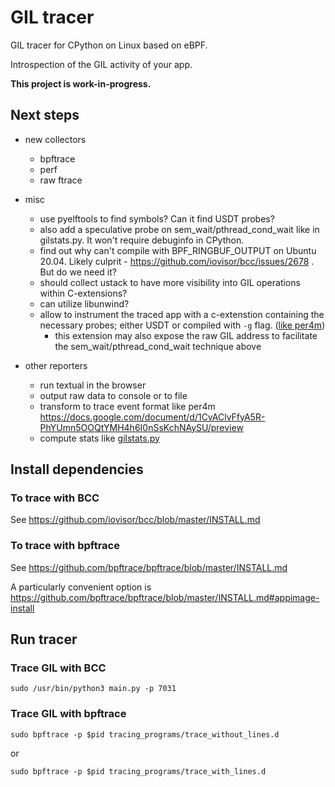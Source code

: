 # GIL tracer

GIL tracer for CPython on Linux based on eBPF. 

Introspection of the GIL activity of your app.

**This project is work-in-progress.**

## Next steps

- new collectors
  - bpftrace
  - perf
  - raw ftrace 
 
- misc
    - use pyelftools to find symbols? Can it find USDT probes?
    - also add a speculative probe on sem_wait/pthread_cond_wait like in gilstats.py. It won't require debuginfo in CPython.
    - find out why can't compile with BPF_RINGBUF_OUTPUT on Ubuntu 20.04. Likely culprit - https://github.com/iovisor/bcc/issues/2678 . But do we need it?
    - should collect ustack to have more visibility into GIL operations within C-extensions?
    - can utilize libunwind?
    - allow to instrument the traced app with a c-extenstion containing the necessary probes; either USDT or compiled with `-g` flag. ([like per4m](https://github.com/maartenbreddels/per4m/blob/master/per4m/pytrace.cpp))
       - this extension may also expose the raw GIL address to facilitate the sem_wait/pthread_cond_wait technique above

- other reporters
    - run textual in the browser
    - output raw data to console or to file
    - transform to trace event format like per4m https://docs.google.com/document/d/1CvAClvFfyA5R-PhYUmn5OOQtYMH4h6I0nSsKchNAySU/preview
    - compute stats like [gilstats.py](https://github.com/sumerc/gilstats.py)

## Install dependencies

### To trace with BCC

See https://github.com/iovisor/bcc/blob/master/INSTALL.md

### To trace with bpftrace

See https://github.com/bpftrace/bpftrace/blob/master/INSTALL.md

A particularly convenient option is https://github.com/bpftrace/bpftrace/blob/master/INSTALL.md#appimage-install

## Run tracer 

### Trace GIL with BCC

```shell
sudo /usr/bin/python3 main.py -p 7031
```

### Trace GIL with bpftrace

```shell
sudo bpftrace -p $pid tracing_programs/trace_without_lines.d
```

or

```shell
sudo bpftrace -p $pid tracing_programs/trace_with_lines.d
```
